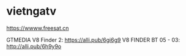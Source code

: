 # vietngatv

https://wwww.freesat.cn


GTMEDIA V8 Finder 2:  https://alli.pub/6gi6g9
V8 FINDER BT 05 - 03:  http://alli.pub/6h9y9o
